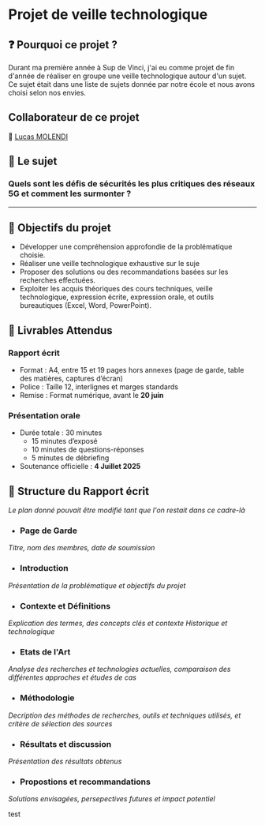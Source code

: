 # Projet de veille technologique 

## :question: Pourquoi ce projet ?  

Durant ma première année à Sup de Vinci, j'ai eu comme projet de fin d'année de réaliser en groupe une veille technologique autour d'un sujet. Ce sujet était dans une liste de sujets donnée par notre école et nous avons choisi selon nos envies.  

## Collaborateur de ce projet  

:man: [Lucas MOLENDI](https://github.com/LucasMolendi)  

## :brain: Le sujet 

### **Quels sont les défis de sécurités les plus critiques des réseaux 5G et comment les surmonter ?**  

---

## :dart: Objectifs du projet  
- Développer une compréhension approfondie de la problématique choisie.
- Réaliser une veille technologique exhaustive sur le suje
- Proposer des solutions ou des recommandations basées sur les recherches effectuées.
- Exploiter les acquis théoriques des cours techniques, veille technologique, expression écrite, expression orale, et outils bureautiques (Excel, Word, PowerPoint).

## :blue_book: Livrables Attendus  

### **Rapport écrit**  

- Format : A4, entre 15 et 19 pages hors annexes (page de garde, table des matières, captures d’écran)
- Police : Taille 12, interlignes et marges standards
- Remise : Format numérique, avant le **20 juin**

### **Présentation orale**
- Durée totale : 30 minutes  
  - 15 minutes d’exposé  
  - 10 minutes de questions-réponses  
  - 5 minutes de débriefing
- Soutenance officielle : **4 Juillet 2025**

## :bookmark_tabs: Structure du Rapport écrit  
*Le plan donné pouvait être modifié tant que l'on restait dans ce cadre-là*  
- ### Page de Garde  
*Titre, nom des membres, date de soumission*  
- ### Introduction  
*Présentation de la problématique et objectifs du projet*  
- ### Contexte et Définitions
*Explication des termes, des concepts clés et contexte Historique et technologique*  
- ### Etats de l'Art
*Analyse des recherches et technologies actuelles, comparaison des différentes approches et études de cas*  
- ### Méthodologie
*Decription des méthodes de recherches, outils et techniques utilisés, et critère de sélection des sources*  
- ### Résultats et discussion
*Présentation des résultats obtenus*  
- ### Propostions et recommandations  
*Solutions envisagées, persepectives futures et impact potentiel*

test
